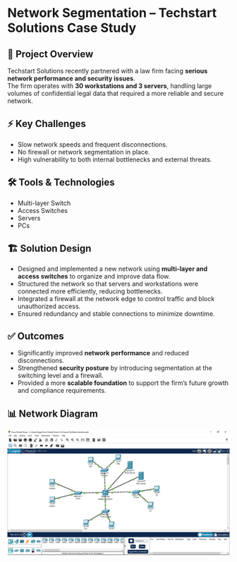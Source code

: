 # Network Segmentation – Techstart Solutions Case Study  

## 📌 Project Overview  
Techstart Solutions recently partnered with a law firm facing **serious network performance and security issues**.  
The firm operates with **30 workstations and 3 servers**, handling large volumes of confidential legal data that required a more reliable and secure network.  

## ⚡ Key Challenges  
- Slow network speeds and frequent disconnections.  
- No firewall or network segmentation in place.  
- High vulnerability to both internal bottlenecks and external threats.  

## 🛠️ Tools & Technologies  
- Multi-layer Switch  
- Access Switches  
- Servers  
- PCs  

## 🏗️ Solution Design  
- Designed and implemented a new network using **multi-layer and access switches** to organize and improve data flow.  
- Structured the network so that servers and workstations were connected more efficiently, reducing bottlenecks.  
- Integrated a firewall at the network edge to control traffic and block unauthorized access.  
- Ensured redundancy and stable connections to minimize downtime.  

## ✅ Outcomes  
- Significantly improved **network performance** and reduced disconnections.  
- Strengthened **security posture** by introducing segmentation at the switching level and a firewall.  
- Provided a more **scalable foundation** to support the firm’s future growth and compliance requirements.  

## 📊 Network Diagram
![Network Diagram](diagram/Techstart.png)
